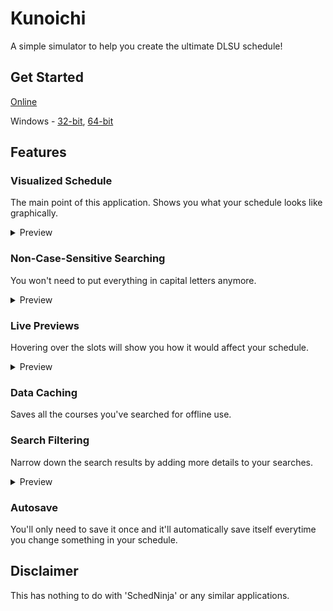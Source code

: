 # Kunoichi
A simple simulator to help you create the ultimate DLSU schedule!
## Get Started
[Online](https://llyme.github.io/Kunoichi)

Windows - [32-bit](https://github.com/Llyme/Kunoichi/releases/download/v1.3-pre/Kunoichi.v1.3-pre.x86.zip), [64-bit](https://github.com/Llyme/Kunoichi/releases/download/v1.3-pre/Kunoichi.v1.3-pre.x64.zip)

## Features

### Visualized Schedule
The main point of this application. Shows you what your schedule looks like graphically.
<details>
  <summary>Preview</summary>

  No previews yet. Sorry!
</details>

### Non-Case-Sensitive Searching
You won't need to put everything in capital letters anymore.
<details>
  <summary>Preview</summary>

  ![](https://raw.githubusercontent.com/Llyme/Kunoichi/master/preview/search.gif)
</details>

### Live Previews
Hovering over the slots will show you how it would affect your schedule.
<details>
  <summary>Preview</summary>

  ![](https://raw.githubusercontent.com/Llyme/Kunoichi/master/preview/enroll.gif)
</details>

### Data Caching
Saves all the courses you've searched for offline use.

### Search Filtering
Narrow down the search results by adding more details to your searches.
<details>
  <summary>Preview</summary>

  No previews yet. Sorry!
</details>

### Autosave
You'll only need to save it once and it'll automatically save itself everytime you change something in your schedule.

## Disclaimer
This has nothing to do with 'SchedNinja' or any similar applications.
